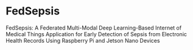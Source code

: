 # FedSepsis
FedSepsis: A Federated Multi-Modal Deep Learning-Based Internet of Medical Things Application for Early Detection of Sepsis from Electronic Health Records Using Raspberry Pi and Jetson Nano Devices
